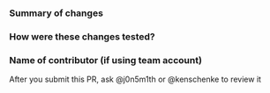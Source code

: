 ### Summary of changes
<!-- Please enter your changes here -->

### How were these changes tested?
<!-- Please describe how you tested the changes in this PR -->

### Name of contributor (if using team account)
<!-- Please enter your name here -->

After you submit this PR, ask @j0n5m1th or @kenschenke to review it
